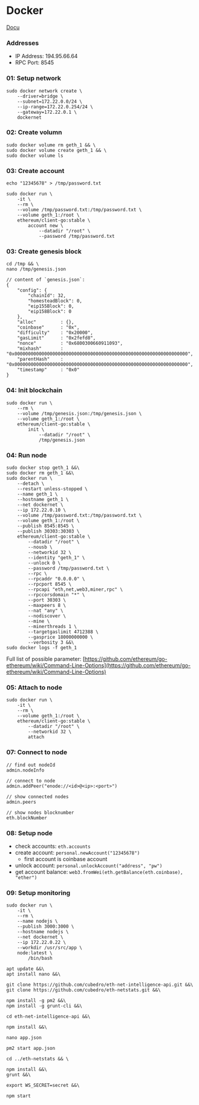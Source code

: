 # Docker

[Docu](https://hub.docker.com/r/ethereum/client-go)

### Addresses
- IP Address: 194.95.66.64
- RPC Port: 8545

### 01: Setup network
    sudo docker network create \
        --driver=bridge \
        --subnet=172.22.0.0/24 \
        --ip-range=172.22.0.254/24 \
        --gateway=172.22.0.1 \
        dockernet

### 02: Create volumn
    sudo docker volume rm geth_1 && \
    sudo docker volume create geth_1 && \
    sudo docker volume ls

### 03: Create account
    echo "12345678" > /tmp/password.txt

    sudo docker run \
        -it \
        --rm \
        --volume /tmp/password.txt:/tmp/password.txt \
        --volume geth_1:/root \
        ethereum/client-go:stable \
            account new \
                --datadir "/root" \
                --password /tmp/password.txt

### 03: Create genesis block

    cd /tmp && \
    nano /tmp/genesis.json

    // content of `genesis.json`:
    {
        "config": {
            "chainId": 32,
            "homesteadBlock": 0,
            "eip155Block": 0,
            "eip158Block": 0
        },
        "alloc"         : {},
        "coinbase"      : "0x",
        "difficulty"    : "0x20000",
        "gasLimit"      : "0x2fefd8",
        "nonce"         : "0x6800300660911093",
        "mixhash"       : "0x0000000000000000000000000000000000000000000000000000000000000000",
        "parentHash"    : "0x0000000000000000000000000000000000000000000000000000000000000000",
        "timestamp"     : "0x0"
    }

### 04: Init blockchain
    sudo docker run \
        --rm \
        --volume /tmp/genesis.json:/tmp/genesis.json \
        --volume geth_1:/root \
        ethereum/client-go:stable \
            init \
                --datadir "/root" \
                /tmp/genesis.json
    
### 04: Run node
    sudo docker stop geth_1 &&\
    sudo docker rm geth_1 &&\
    sudo docker run \
        --detach \
        --restart unless-stopped \
        --name geth_1 \
        --hostname geth_1 \
        --net dockernet \
        --ip 172.22.0.10 \
        --volume /tmp/password.txt:/tmp/password.txt \
        --volume geth_1:/root \
        --publish 8545:8545 \
        --publish 30303:30303 \
        ethereum/client-go:stable \
            --datadir "/root" \
            --nousb \
            --networkid 32 \
            --identity "geth_1" \
            --unlock 0 \
            --password /tmp/password.txt \
            --rpc \
            --rpcaddr "0.0.0.0" \
            --rpcport 8545 \
            --rpcapi "eth,net,web3,miner,rpc" \
            --rpccorsdomain "*" \
            --port 30303 \
            --maxpeers 8 \
            --nat "any" \
            --nodiscover \
            --mine \
            --minerthreads 1 \
            --targetgaslimit 4712388 \
            --gasprice 18000000000 \
            --verbosity 3 &&\
    sudo docker logs -f geth_1

Full list of possible parameter: [https://github.com/ethereum/go-ethereum/wiki/Command-Line-Options](https://github.com/ethereum/go-ethereum/wiki/Command-Line-Options)

### 05: Attach to node
    sudo docker run \
        -it \
        --rm \
        --volume geth_1:/root \
        ethereum/client-go:stable \
            --datadir "/root" \
            --networkid 32 \
            attach

### 07: Connect to node
    // find out nodeId
    admin.nodeInfo
    
    // connect to node
    admin.addPeer("enode://<id>@<ip>:<port>")
    
    // show connected nodes
    admin.peers
    
    // show nodes blocknumber
    eth.blockNumber

### 08: Setup node
- check accounts: `eth.accounts` 
- create account: `personal.newAccount("12345678")`
    - first account is coinbase account
- unlock account: `personal.unlockAccount("address", "pw")`
- get account balance: `web3.fromWei(eth.getBalance(eth.coinbase), "ether")`

### 09: Setup monitoring
    sudo docker run \
        -it \
        --rm \
        --name nodejs \
        --publish 3000:3000 \
        --hostname nodejs \
        --net dockernet \
        --ip 172.22.0.22 \
        --workdir /usr/src/app \
        node:latest \
            /bin/bash

    apt update &&\
    apt install nano &&\

    git clone https://github.com/cubedro/eth-net-intelligence-api.git &&\
    git clone https://github.com/cubedro/eth-netstats.git &&\

    npm install -g pm2 &&\
    npm install -g grunt-cli &&\

    cd eth-net-intelligence-api &&\

    npm install &&\

    nano app.json

    pm2 start app.json

    cd ../eth-netstats && \

    npm install &&\
    grunt &&\

    export WS_SECRET=secret &&\

    npm start
